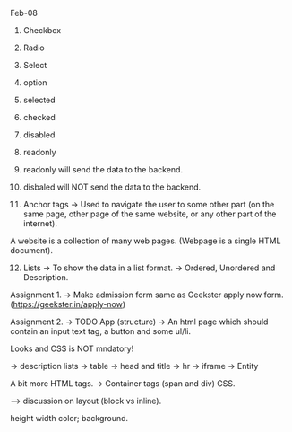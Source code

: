 Feb-08

1. Checkbox
2. Radio
3. Select
4. option
5. selected
6. checked
7. disabled
8. readonly
9. readonly will send the data to the backend.
10. disbaled will NOT send the data to the backend.

11. Anchor tags
-> Used to navigate the user to some other part (on the same page, other page of the same website, or any other part of the internet).

A website is a collection of many web pages. (Webpage is a single HTML document).

12. Lists
-> To show the data in a list format.
-> Ordered, Unordered and Description.


Assignment 1.
-> Make admission form same as Geekster apply now form. (https://geekster.in/apply-now)

Assignment 2.
-> TODO App (structure)
-> An html page which should contain an input text tag, a button and some ul/li.

Looks and CSS is NOT mndatory!



-> description lists
-> table
-> head and title
-> hr
-> iframe
-> Entity

A bit more HTML tags.
-> Container tags (span and div)
CSS.

--> discussion on layout (block vs inline).

height width color; background.


